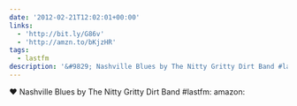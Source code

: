 ```yaml
---
date: '2012-02-21T12:02:01+00:00'
links:
  - 'http://bit.ly/G86v'
  - 'http://amzn.to/bKjzHR'
tags:
  - lastfm
description: '&#9829; Nashville Blues by The Nitty Gritty Dirt Band #lastfm:  amazon: '
---
```

&#9829; Nashville Blues by The Nitty Gritty Dirt Band #lastfm:  amazon: 
